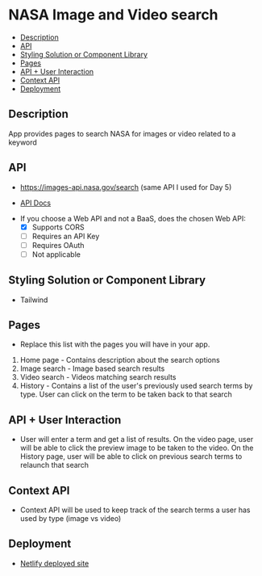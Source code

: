 # NASA Image and Video search

- [Description](#description)
- [API](#api)
- [Styling Solution or Component Library](#styling-solution-or-component-library)
- [Pages](#pages)
- [API + User Interaction](#api--user-interaction)
- [Context API](#context-api)
- [Deployment](#deployment)

## Description

App provides pages to search NASA for images or video related to a keyword

## API

* https://images-api.nasa.gov/search (same API I used for Day 5)
- [API Docs](https://images.nasa.gov/docs/images.nasa.gov_api_docs.pdf)
* If you choose a Web API and not a BaaS, does the chosen Web API:
  * [X] Supports CORS
  * [ ] Requires an API Key
  * [ ] Requires OAuth
  * [ ] Not applicable

## Styling Solution or Component Library

* Tailwind

## Pages

* Replace this list with the pages you will have in your app.

1. Home page - Contains description about the search options
1. Image search - Image based search results
1. Video search - Videos matching search results
1. History - Contains a list of the user's previously used search terms by type. User can click on the term to be taken back to that search

##  API + User Interaction

* User will enter a term and get a list of results. On the video page, user will be able to click the preview image to be taken to the video. On the History page, user will be able to click on previous search terms to relaunch that search

## Context API

* Context API will be used to keep track of the search terms a user has used by type (image vs video)

## Deployment

- [Netlify deployed site](https://sparkling-centaur-f8e356.netlify.app/)

